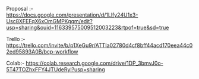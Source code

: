 Proposal :-  
https://docs.google.com/presentation/d/1Llfy24U1x3-Usc8XFEFqX6xOmGMPKgqm/edit?usp=sharing&ouid=116339575009512003223&rtpof=true&sd=true

Trello :- 
https://trello.com/invite/b/p1XeGu9r/ATTIa02780d4cf8bff44acd170eea44c02ed95893A0B/bcp-workflow

Colab:- https://colab.research.google.com/drive/1DP_3bmvJ0o-5T47TOZhxFFY4JTUdeRyl?usp=sharing
